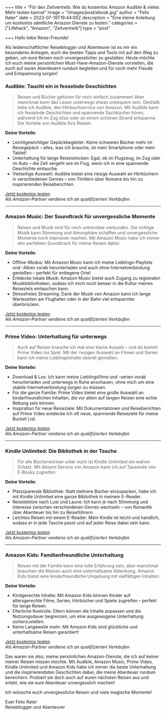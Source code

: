 +++
title = "Für den Zeitvertreib: Wie du kostenlos Amazon Audible & vieles Mehr testen kannst"
image = "/images/post/ebook.jpg"
author = "Felix Rater"
date = 2023-07-19T19:44:00Z
description = "Eine kleine Anleitung um kostenlos sämtliche Amazon Dienste zu testen."
categories = ["Lifehack", "Amazon", "Zeitvertreib"]
type = "post"

+++
Hallo liebe Reise-Freunde!

Als leidenschaftlicher Reiseblogger und Abenteurer ist es mir ein besonderes Anliegen, euch die besten Tipps und Tools mit auf den Weg zu geben, um eure Reisen noch unvergesslicher zu gestalten. Heute möchte ich euch meine persönlichen Must-Have-Amazon-Dienste vorstellen, die euch auf euren Abenteuern rundum begleiten und für noch mehr Freude und Entspannung sorgen!

### Audible: Taucht ein in fesselnde Geschichten

> Reisen und Bücher gehören für mich einfach zusammen! Aber manchmal kann das Lesen unterwegs etwas unbequem sein. Deshalb liebe ich Audible, den Hörbuchservice von Amazon. Mit Audible kann ich fesselnde Geschichten und spannende Sachbücher hören, während ich im Zug sitze oder an einem schönen Strand entspanne. Die Vorteile von Audible fürs Reisen:

**Deine Vorteile:**
- Leichtgewichtiger Gepäckbegleiter: Keine schweren Bücher mehr im Reisegepäck – alles, was ich brauche, ist mein Smartphone oder mein Tablet!
- Unterhaltung für lange Reisestrecken: Egal, ob im Flugzeug, im Zug oder im Auto – die Zeit vergeht wie im Flug, wenn ich in eine spannende Geschichte eintauche.
- Vielseitige Auswahl: Audible bietet eine riesige Auswahl an Hörbüchern in verschiedenen Genres – von Thrillern über Romane bis hin zu inspirierenden Reiseberichten.

[Jetzt kostenlos testen](https://www.amazon.de/dp/B00NTQ6K7E?tag=maltef06-21&linkCode=ur1)<br>
*Als Amazon-Partner verdiene ich an qualifizierten Verkäufen*

--- 

### Amazon Music: Der Soundtrack für unvergessliche Momente

> Reisen und Musik sind für mich untrennbar verbunden. Die richtige Musik kann Stimmung und Atmosphäre schaffen und unvergessliche Momente noch intensiver machen. Mit Amazon Music habe ich immer den perfekten Soundtrack für meine Reisen dabei:


**Deine Vorteile:**
- Offline-Modus: Mit Amazon Music kann ich meine Lieblings-Playlists und -Alben vorab herunterladen und auch ohne Internetverbindung genießen – perfekt für entlegene Orte!
- Entdecke lokale Musik: Amazon Music bietet auch Zugang zu regionalen Musikbibliotheken, sodass ich mich noch besser in die Kultur meines Reiseziels eintauchen kann.
- Stressfreies Streaming: Dank der Musik von Amazon kann ich lange Wartezeiten am Flughafen oder in der Bahn viel entspannter überbrücken.

[Jetzt kostenlos testen](https://www.amazon.de/music/unlimited?tag=maltef06-21)<br>
*Als Amazon-Partner verdiene ich an qualifizierten Verkäufen*

---

### Prime Video: Unterhaltung für unterwegs

> Auch auf Reisen brauche ich mal eine kleine Auszeit – und da kommt Prime Video ins Spiel. Mit der riesigen Auswahl an Filmen und Serien kann ich meine Lieblingsinhalte überall genießen:

**Deine Vorteile:**
- Download & Los: Ich kann meine Lieblingsfilme und -serien vorab herunterladen und unterwegs in Ruhe anschauen, ohne mich um eine stabile Internetverbindung sorgen zu müssen.
- Für die ganze Familie: Prime Video bietet eine große Auswahl an kinderfreundlichen Inhalten, die vor allem auf langen Reisen eine echte Rettung sein können.
- Inspiration für neue Reiseziele: Mit Dokumentationen und Reiseberichten auf Prime Video entdecke ich oft neue, spannende Reiseziele für meine Bucket List.

[Jetzt kostenlos testen](https://www.amazon.de/gp/video/primesignup?tag=maltef06-21&linkCode=ur1)<br>
*Als Amazon-Partner verdiene ich an qualifizierten Verkäufen*

---

### Kindle Unlimited: Die Bibliothek in der Tasche

> Für alle Bücherwürmer unter euch ist Kindle Unlimited ein wahrer Schatz. Mit diesem Service von Amazon kann ich auf Tausende von E-Books zugreifen:

**Deine Vorteile:**
- Platzsparende Bibliothek: Statt mehrere Bücher einzupacken, habe ich mit Kindle Unlimited eine ganze Bibliothek in meinem E-Reader.
- Reiselektüre nach Lust und Laune: Ich kann je nach Stimmung und Interesse zwischen verschiedenen Genres wechseln – von Romantik über Abenteuer bis hin zu Reiseführern.
- Leichtes Reisen mit einem E-Reader: Mein Kindle ist leicht und handlich, sodass er in jede Tasche passt und auf jeder Reise dabei sein kann.

[Jetzt kostenlos testen](https://www.amazon.de/kindle-dbs/hz/signup?&tag=maltef06-21)<br>
*Als Amazon-Partner verdiene ich an qualifizierten Verkäufen*

---

### Amazon Kids: Familienfreundliche Unterhaltung

> Reisen mit der Familie kann eine tolle Erfahrung sein, aber manchmal brauchen die Kleinen auch eine unterhaltsame Ablenkung. Amazon Kids bietet eine kinderfreundliche Umgebung mit vielfältigen Inhalten:

**Deine Vorteile:**
- Kindgerechte Inhalte: Mit Amazon Kids können Kinder auf altersgerechte Filme, Serien, Hörbücher und Spiele zugreifen – perfekt für lange Reisen.
- Elterliche Kontrolle: Eltern können die Inhalte anpassen und die Nutzungsdauer begrenzen, um eine ausgewogene Unterhaltung sicherzustellen.
- Keine Langeweile mehr: Mit Amazon Kids sind glückliche und unterhaltsame Reisen garantiert!

[Jetzt kostenlos testen](https://www.amazon.de/freetimetesten?tag=maltef06-21)<br>
*Als Amazon-Partner verdiene ich an qualifizierten Verkäufen*

Das waren sie also, meine persönlichen Amazon-Dienste, die ich auf keiner meiner Reisen missen möchte. Mit Audible, Amazon Music, Prime Video, Kindle Unlimited und Amazon Kids habe ich immer die beste Unterhaltung und die inspirierendsten Geschichten dabei, die meine Abenteuer rundum bereichern. Probiert sie doch auch auf euren nächsten Reisen aus und erlebt, wie sie eure Abenteuer unvergesslich machen!

Ich wünsche euch unvergessliche Reisen und viele magische Momente!

Euer Felix Rater<br>
Reiseblogger und Abenteurer
